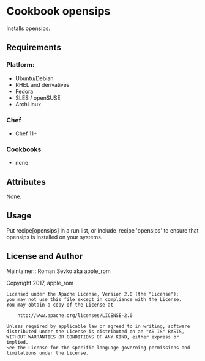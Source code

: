 # Cookbook opensips

Installs opensips.

## Requirements

### Platform:

- Ubuntu/Debian
- RHEL and derivatives
- Fedora
- SLES / openSUSE
- ArchLinux

### Chef

- Chef 11+

### Cookbooks

- none

## Attributes

None.

## Usage

Put recipe[opensips] in a run list, or include_recipe 'opensips' to ensure that opensips is installed on your systems.

## License and Author

Maintainer:: Roman Sevko aka apple_rom

Copyright 2017, apple_rom

```
Licensed under the Apache License, Version 2.0 (the "License");
you may not use this file except in compliance with the License.
You may obtain a copy of the License at

    http://www.apache.org/licenses/LICENSE-2.0

Unless required by applicable law or agreed to in writing, software
distributed under the License is distributed on an "AS IS" BASIS,
WITHOUT WARRANTIES OR CONDITIONS OF ANY KIND, either express or implied.
See the License for the specific language governing permissions and
limitations under the License.
```
